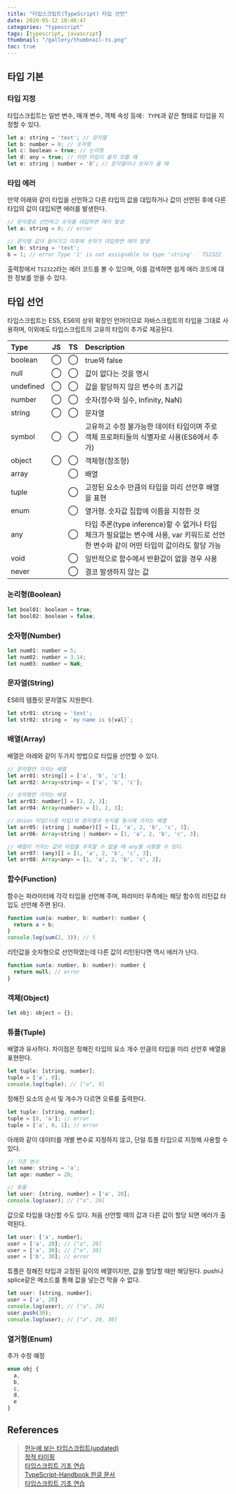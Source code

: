 ```yaml
---
title: "타입스크립트(TypeScript) 타입 선언"
date: 2020-05-12 10:46:47
categories: "typescript"
tags: [typescript, javascript]
thumbnail: "/gallery/thumbnail-ts.png"
toc: true
---
```


## 타입 기본
### 타입 지정
타입스크립트는 일반 변수, 매개 변수, 객체 속성 등에`: TYPE`과 같은 형태로 타입을 지정할 수 있다.

<!-- more -->

```javascript
let a: string = 'text'; // 문자열
let b: number = 0; // 숫자형
let c: boolean = true; // 논리형
let d: any = true; // 어떤 타입이 올지 모를 때
let e: string | number = '0'; // 문자열이나 숫자가 올 때
```

### 타입 에러
만약 아래와 같이 타입을 선언하고 다른 타입의 값을 대입하거나 값이 선언된 후에 다른 타입의 값이 대입되면 에러를 발생한다.

```javascript
// 문자열로 선언하고 숫자를 대입하면 에러 발생
let a: string = 0; // error

// 문자열 값이 들어가고 이후에 숫자가 대입하면 에러 발생
let b: string = 'text';
b = 1; // error Type '1' is not assignable to type 'string'.  TS2322
```

출력창에서 `TS2322`라는 에러 코드를 볼 수 있으며, 이를 검색하면 쉽게 에러 코드에 대한 정보를 얻을 수 있다.

## 타입 선언
타입스크립트는 ES5, ES6의 상위 확장인 언어이므로 자바스크립트의 타입을 그대로 사용하며, 이외에도 타입스크립트의 고유의 타입이 추가로 제공된다.

| Type | JS | TS | Description |
|:---|:---:|:---:|:---|
| boolean | ◯ | ◯ | true와 false |
| null | ◯ | ◯ | 값이 없다는 것을 명시 |
| undefined | ◯ | ◯ | 값을 할당하지 않은 변수의 초기값 |
| number | ◯ | ◯ | 숫자(정수와 실수, Infinity, NaN) |
| string | ◯ | ◯ | 문자열 |
| symbol | ◯ | ◯ | 고유하고 수정 불가능한 데이터 타입이며 주로 객체 프로퍼티들의 식별자로 사용(ES6에서 추가) |
| object | ◯ | ◯ | 객체형(참조형) |
| array |  | ◯ | 배열 |
| tuple |  | ◯ | 고정된 요소수 만큼의 타입을 미리 선언후 배열을 표현 |
| enum |  | ◯ | 열거형. 숫자값 집합에 이름을 지정한 것 |
| any |  | ◯ | 타입 추론(type inference)할 수 없거나 타입 체크가 필요없는 변수에 사용, var 키워드로 선언한 변수와 같이 어떤 타입의 값이라도 할당 가능 |
| void |  | ◯ | 일반적으로 함수에서 반환값이 없을 경우 사용 |
| never |  | ◯ | 결코 발생하지 않는 값 |

### 논리형(Boolean)
```javascript
let bool01: boolean = true;
let bool02: boolean = false;
```

### 숫자형(Number)
```javascript
let num01: number = 5;
let num02: number = 3.14;
let num03: number = NaN;
```

### 문자열(String)
ES6의 템플릿 문자열도 지원한다.
```javascript
let str01: string = 'text';
let str02: string = `my name is ${val}`;
```

### 배열(Array)
배열은 아래와 같이 두가지 방법으로 타입을 선언할 수 있다.
```javascript
// 문자열만 가지는 배열
let arr01: string[] = ['a', 'b', 'c'];
let arr02: Array<string> = ['a', 'b', 'c'];

// 숫자형만 가지는 배열
let arr03: number[] = [1, 2, 3];
let arr04: Array<number> = [1, 2, 3];

// Union 타입(다중 타입)의 문자열과 숫자를 동시에 가지는 배열
let arr05: (string | number)[] = [1, 'a', 2, 'b', 'c', 3];
let arr06: Array<string | number> = [1, 'a', 2, 'b', 'c', 3];

// 배열이 가지는 값의 타입을 추측할 수 없을 때 any를 사용할 수 있다.
let arr07: (any)[] = [1, 'a', 2, 'b', 'c', 3];
let arr08: Array<any> = [1, 'a', 2, 'b', 'c', 3];
```

### 함수(Function)
함수는 파라미터에 각각 타입을 선언해 주며, 파라미터 우측에는 해당 함수의 리턴값 타입도 선언해 주면 된다.
```javascript
function sum(a: number, b: number): number {
  return a + b;
}
console.log(sum(2, 3)); // 5
```

리턴값을 숫자형으로 선언하였는데 다른 값이 리턴된다면 역시 에러가 난다.
```javascript
function sum(a: number, b: number): number {
  return null; // error
}
```

### 객체(Object)
```javascript
let obj: object = {};
```

### 튜플(Tuple)
배열과 유사하다. 차이점은 정해진 타입의 요소 개수 만큼의 타입을 미리 선언후 배열을 표현한다.
```javascript
let tuple: [string, number];
tuple = ['a', 0];
console.log(tuple); // ["a", 0]
```

정해진 요소의 순서 및 개수가 다르면 오류를 출력한다.
```javascript
let tuple: [string, number];
tuple = [0, 'a']; // error
tuple = ['a', 0, 1]; // error
```

아래와 같이 데이터를 개별 변수로 지정하지 않고, 단일 튜플 타입으로 지정해 사용할 수 있다.
```javascript
// 기존 변수
let name: string = 'a';
let age: number = 20;

// 튜플
let user: [string, number] = ['a', 20];
console.log(user); // ["a", 20]
```

값으로 타입을 대신할 수도 있다. 처음 선언할 때의 값과 다른 값이 할당 되면 에러가 출력된다.

```javascript
let user: ['a', number];
user = ['a', 20]; // ["a", 20]
user = ['a', 30]; // ["a", 30]
user = ['b', 30]; // error
```

튜플은 정해진 타입과 고정된 길이의 배열이지만, 값을 할당할 때만 해당된다. push나 splice같은 메소드를 통해 값을 넣는건 막을 수 없다.

```javascript
let user: [string, number];
user = ['a', 20]
console.log(user); // ["a", 20]
user.push(30);
console.log(user); // ["a", 20, 30]
```

### 열거형(Enum)

추가 수정 예정

```javascript
enum obj {
  a,
  b,
  c,
  d,
  e
}
```

## References
> [한눈에 보는 타입스크립트(updated)](https://heropy.blog/2020/01/27/typescript/)  
> [정적 타이핑](https://poiemaweb.com/typescript-typing)  
> [타입스크립트 기초 연습](https://velog.io/@velopert/typescript-basics)  
> [TypeScript-Handbook 한글 문서](https://typescript-kr.github.io/)  
> [타입스크립트 기초 연습](https://velog.io/@velopert/typescript-basics)
